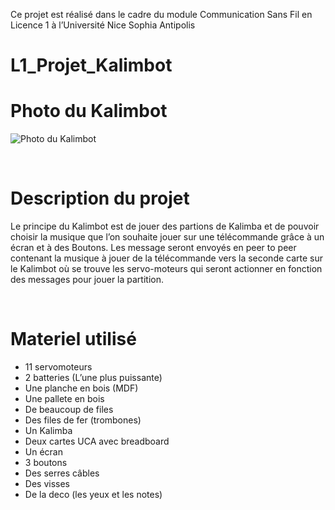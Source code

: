 Ce projet est réalisé dans le cadre du module Communication Sans Fil en Licence 1 à l’Université Nice Sophia Antipolis

# L1_Projet_Kalimbot

# Photo du Kalimbot

![Photo du Kalimbot](https://cdn.discordapp.com/attachments/964249347774627880/980465394705924106/unknown.png)

<br/>

# Description du projet

Le principe du Kalimbot est de jouer des partions de Kalimba et de pouvoir choisir la musique que l’on souhaite jouer sur une télécommande grâce à un écran et à des Boutons. Les message seront envoyés en peer to peer contenant la musique à jouer de la télécommande vers la seconde carte sur le Kalimbot où se trouve les servo-moteurs qui seront actionner en fonction des messages pour jouer la partition.


<br/>

# Materiel utilisé

* 11 servomoteurs<br/>
* 2 batteries (L’une plus puissante)<br/>
* Une planche en bois (MDF)<br/>
* Une pallete en bois<br/>
* De beaucoup de files<br/>
* Des files de fer (trombones)<br/>
* Un Kalimba<br/>
* Deux cartes UCA avec breadboard<br/>
* Un écran<br/>
* 3 boutons<br/>
* Des serres câbles<br/>
* Des visses<br/>
* De la deco (les yeux et les notes)<br/>
